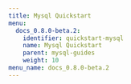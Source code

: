 ```yaml
---
title: Mysql Quickstart
menu:
  docs_0.8.0-beta.2:
    identifier: quickstart-mysql
    name: Mysql Quickstart
    parent: mysql-guides
    weight: 10
menu_name: docs_0.8.0-beta.2
---
```

